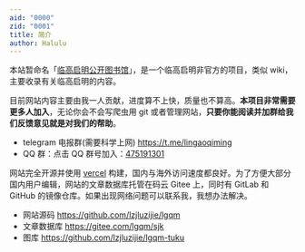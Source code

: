 ```yaml
---
aid: "0000"
zid: "0001"
title: 简介
author: Halulu
---
```


本站暂命名「[临高启明公开图书馆](https://lgqm.halu.lu/)」，是一个临高启明非官方的项目，类似 wiki，主要收录有关临高启明的内容。

目前网站内容主要由我一人贡献，进度算不上快，质量也不算高。**本项目非常需要更多人加入**，无论你会不会写爬虫用 git 或者管理网站，**只要你能阅读并加群给我们反馈意见就是对我们的帮助**。

- telegram 电报群(需要科学上网) https://t.me/lingaoqiming
- QQ 群：点击 QQ 群号加入：[475191301](https://jq.qq.com/?_wv=1027&k=5o3GCYt)

网站完全开源并使用 [vercel](https://vercel.com/) 构建，国内与海外访问速度都良好。为了方便大部分国内用户编辑，网站的文章数据库托管在码云 Gitee 上，同时有 GitLab 和 GitHub 的镜像仓库。如果出现网络问题可以联系我，我想办法解决。

- 网站源码 https://github.com/lzjluzijie/lgqm
- 文章数据库 https://gitee.com/lgqm/sjk
- 图库 https://github.com/lzjluzijie/lgqm-tuku
